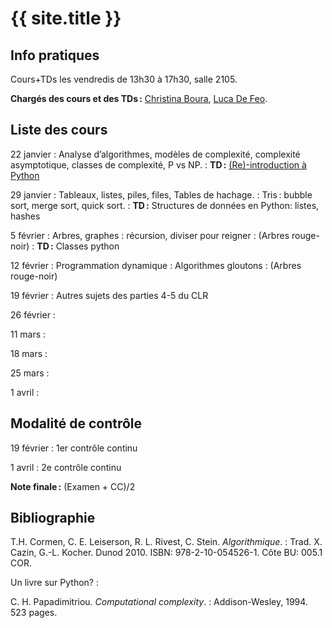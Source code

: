 ---
---

# {{ site.title }}

## Info pratiques

Cours+TDs les vendredis de 13h30 à 17h30, salle 2105.

**Chargés des cours et des TDs :** [Christina Boura](http://christina-boura.info/en/content/home), [Luca De Feo](http://defeo.lu/).

## Liste des cours

22 janvier
: Analyse d’algorithmes, modèles de complexité, complexité
  asymptotique, classes de complexité, P vs NP.
: **TD :** [(Re)-introduction à Python](tds/intro-python.html)

29 janvier
: Tableaux, listes, piles, files, Tables de hachage.
: Tris : bubble sort, merge sort, quick sort.
: **TD :** Structures de données en Python: listes, hashes

5 février
: Arbres, graphes
: récursion, diviser pour reigner
: (Arbres rouge-noir)
: **TD :** Classes python

12 février
: Programmation dynamique
: Algorithmes gloutons
: (Arbres rouge-noir)

19 février
: Autres sujets des parties 4-5 du CLR

26 février
: 

11 mars
: 

18 mars
: 

25 mars
: 

1 avril
: 

## Modalité de contrôle

19 février
: 1er contrôle continu

1 avril
: 2e contrôle continu

**Note finale :** (Examen + CC)/2


## Bibliographie

T.H. Cormen, C. E. Leiserson, R. L. Rivest, C. Stein. *Algorithmique*.
: Trad. X. Cazin, G.-L. Kocher. Dunod 2010. ISBN:
978-2-10-054526-1. Côte BU: 005.1 COR.

Un livre sur Python?
: 

C. H. Papadimitriou. *Computational complexity*.
: Addison-Wesley, 1994. 523 pages.

